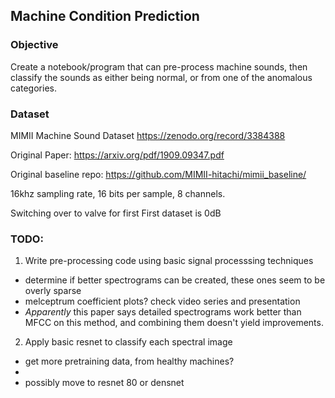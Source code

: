 ## Machine Condition Prediction

### Objective
Create a notebook/program that can pre-process machine sounds, then classify the sounds as either being normal, or from one of the anomalous categories.

### Dataset

MIMII Machine Sound Dataset
https://zenodo.org/record/3384388

Original Paper: https://arxiv.org/pdf/1909.09347.pdf

Original baseline repo: https://github.com/MIMII-hitachi/mimii_baseline/

16khz sampling rate, 16 bits per sample, 8 channels.

Switching over to valve for first 
First dataset is 0dB

### TODO:

1. Write pre-processing code using basic signal processsing techniques
- determine if better spectrograms can be created, these ones seem to be
overly sparse
- melceptrum coefficient plots? check video series and presentation
- *Apparently* this paper says detailed spectrograms work better than MFCC
on this method, and combining them doesn't yield improvements.

2. Apply basic resnet to classify each spectral image
- get more pretraining data, from healthy machines?
- 
- possibly move to resnet 80 or densnet 

